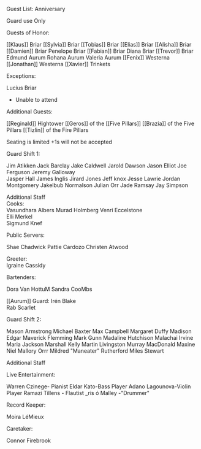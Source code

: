 Guest List: Anniversary

Guard use Only

Guests of Honor:

[[Klaus]] Briar
[[Sylvia]] Briar
[[Tobias]] Briar
[[Elias]] Briar
[[Alisha]] Briar
[[Damien]] Briar
Penelope Briar
[[Fabian]] Briar
Diana Briar
[[Trevor]] Briar
Edmund Aurum 
Rohana Aurum 
Valeria Aurum
[[Fenix]] Westerna
[[Jonathan]] Westerna
[[Xavier]] Trinkets

Exceptions:

Lucius Briar
- ﻿﻿Unable to attend

Additional Guests:

[[Reginald]] Hightower
[[Geros]] of the [[Five Pillars]] 
[[Brazia]] of the Five Pillars 
[[Tizlin]] of the Fire Pillars

Seating is limited +1s will not be accepted

Guard Shift 1:

Jim Atikken
Jack Barclay
Jake Caldwell
Jarold Dawson
Jason Elliot
Joe Ferguson
Jeremy Galloway\
Jasper Hall
James Inglis
Jirard Jones
Jeff knox
Jesse Lawrie
Jordan Montgomery
Jakelbub Normalson
Julian Orr
Jade Ramsay
Jay Simpson

Additional Staff  
Cooks:  
Vasundhara Albers
Murad Holmberg
Venri Eccelstone  
Elli Merkel  
Sigmund Knef

Public Servers:

Shae Chadwick
Pattie Cardozo
Christen Atwood

Greeter:  
Igraine Cassidy

Bartenders:

Dora Van HottuM
Sandra CooMbs

[[Aurum]] Guard:
Irén Blake  
Rab Scarlet

Guard Shift 2:

Mason Armstrong
Michael Baxter
Max Campbell
Margaret Duffy
Madison Edgar
Maverick Flemming
Mark Gunn
Madaline Hutchison
Malachai Irvine
Maria Jackson
Marshall Kelly
Martin Livingston
Murray MacDonald
Maxine Niel
Mallory Orrr
Mildred "Maneater" Rutherford
Miles Stewart

Additional Staff

Live Entertainment:

Warren Czinege- Pianist 
Eldar Kato-Bass Player
Adano Lagounova-Violin Player
Ramazi Tillens - Flautist _ris ó Malley -"Drummer"

Record Keeper:

Moira LéMieux

Caretaker:

Connor Firebrook